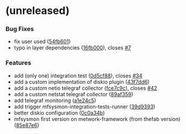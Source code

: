 <a name=""></a>
# (unreleased)


### Bug Fixes

* fix user used ([54fb601](https://github.com/metwork-framework/mfsysmon/commit/54fb601))
* typo in layer dependencies ([16fb000](https://github.com/metwork-framework/mfsysmon/commit/16fb000)), closes [#7](https://github.com/metwork-framework/mfsysmon/issues/7)


### Features

* add (only one) integration test ([0d5cf88](https://github.com/metwork-framework/mfsysmon/commit/0d5cf88)), closes [#34](https://github.com/metwork-framework/mfsysmon/issues/34)
* add a custom implementation of diskio plugin ([43f7dd6](https://github.com/metwork-framework/mfsysmon/commit/43f7dd6))
* add a custom netio telegraf collector ([fce7c9c](https://github.com/metwork-framework/mfsysmon/commit/fce7c9c)), closes [#42](https://github.com/metwork-framework/mfsysmon/issues/42)
* add a custom netstat telegraf collector ([89af359](https://github.com/metwork-framework/mfsysmon/commit/89af359))
* add telegraf monitoring ([a1e24c5](https://github.com/metwork-framework/mfsysmon/commit/a1e24c5))
* add trigger mfsysmon-integration-tests-runner ([39d9393](https://github.com/metwork-framework/mfsysmon/commit/39d9393))
* better diskio configuration ([0c0a34b](https://github.com/metwork-framework/mfsysmon/commit/0c0a34b))
* mfsysmon first version on metwork-framework (from thefab version) ([85e87e6](https://github.com/metwork-framework/mfsysmon/commit/85e87e6))



